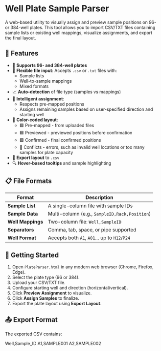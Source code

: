 # Well Plate Sample Parser

A web-based utility to visually assign and preview sample positions on 96- or 384-well plates. This tool allows you to import CSV/TXT files containing sample lists or existing well mappings, visualize assignments, and export the final layout.

## 🧪 Features

- 🧬 **Supports 96- and 384-well plates**
- 📄 **Flexible file input**: Accepts `.csv` or `.txt` files with:
  - Sample lists
  - Well-to-sample mappings
  - Mixed formats
- 📈 **Auto-detection** of file type (samples vs mappings)
- 🎯 **Intelligent assignment**:
  - Respects pre-mapped positions
  - Assigns remaining samples based on user-specified direction and starting well
- 🎨 **Color-coded layout**:
  - 🟪 Pre-mapped - from uploaded files
  - 🟦 Previewed - previewed positions before confirmation
  - 🟩 Confirmed - final confirmed positions
  - 🔴 Conflicts - errors, such as invalid well locations or too many samples for plate capacity
- 💾 **Export layout** to `.csv`
- 🔍 **Hover-based tooltips** and sample highlighting

## 📋 File Formats

| Format          | Description |
|-----------------|-------------|
| **Sample List** | A single-column file with sample IDs |
| **Sample Data** | Multi-column (e.g., `SampleID,Rack,Position`) |
| **Well Mappings** | Two-column file: `Well,SampleID` |
| **Separators**  | Comma, tab, space, or pipe supported |
| **Well Format** | Accepts both `A1`, `A01`... up to `H12`/`P24` |

## 🚀 Getting Started

1. Open `PlateParser.html` in any modern web browser (Chrome, Firefox, Edge).
2. Select the plate type (96 or 384).
3. Upload your CSV/TXT file.
4. Configure starting well and direction (horizontal/vertical).
5. Click **Preview Assignment** to visualize.
6. Click **Assign Samples** to finalize.
7. Export the plate layout using **Export Layout**.

## 📤 Export Format

The exported CSV contains:

Well,Sample_ID
A1,SAMPLE001
A2,SAMPLE002